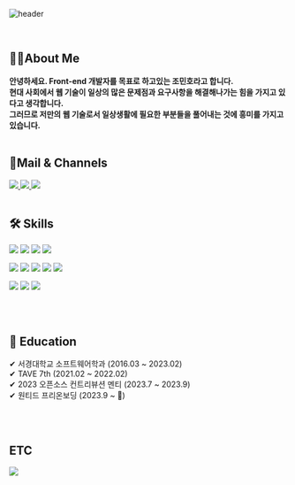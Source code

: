 ![header](https://capsule-render.vercel.app/api?type=waving&color=timeGradient&text=👋👋👋&animation=twinkling&fontSize=35&fontAlignY=40&fontAlign=70&height=150)


<br />

## 💁‍♂️About Me
<b>
안녕하세요. Front-end 개발자를 목표로 하고있는 조민호라고 합니다. 
<br />현대 사회에서 웹 기술이 일상의 많은 문제점과 요구사항을 해결해나가는 힘을 가지고 있다고 생각합니다.
<br />그러므로 저만의 웹 기술로서 일상생활에 필요한 부분들을 풀어내는 것에 흥미를 가지고 있습니다.
</b>

<br />
<br />


## 📄Mail & Channels

<a href="mailto:sunrise9612@gmail.com">
            <img src="https://img.shields.io/badge/Gmail-EA4335?style=flat-square&logo=Gmail&logoColor=white"> 
</a>

<a href="https://velog.io/@minh0518">
    <img src="https://img.shields.io/badge/Velog-20C997?style=flat&logo=velog&logoColor=white&link=https://velog.io/@minh0518"/>
</a>

<a href="https://drive.google.com/file/d/1LJwQHRR9In6es-CFn2DPuZEoleQXvb_2/view?usp=sharing" target="_blank">
  <img src="https://img.shields.io/badge/resume-018EF5?style=flat-square&logo=readme&logoColor=white"/>
</a>


<br />
<br />

## 🛠 Skills

<p>
  <img src ="https://img.shields.io/badge/Javascript-F7DF1E?&style=flat-square&logo=Javascript&logoColor=black"/>
  <img src ="https://img.shields.io/badge/TypeScript-3178C6?&style=flat-square&logo=TypeScript&logoColor=white"/>
  <img src ="https://img.shields.io/badge/HTML5-E34F26?&style=flat-square&logo=HTML5&logoColor=white"/>
  <img src ="https://img.shields.io/badge/CSS3-1572B6?&style=flat-square&logo=CSS3&logoColor=white"/>
</p>
<p>
  <img src ="https://img.shields.io/badge/React-61DAFB?&style=flat-square&logo=React&logoColor=white"/>
  <img src ="https://img.shields.io/badge/styledcomponents-DB7093?&style=flat-square&logo=styledcomponents&logoColor=white"/>
  <img src ="https://img.shields.io/badge/reactquery-FF4154?&style=flat-square&logo=reactquery&logoColor=white"/>
  <img src ="https://img.shields.io/badge/Zustand-EF8235?&style=flat-square&logo=Zustand&logoColor=white"/>
  <img src ="https://img.shields.io/badge/vanilla extract-DB7093?&style=flat-square&logo=vanilla extract&logoColor=white"/>
</p>
<p>
  <img src ="https://img.shields.io/badge/Git-F05032?&style=flat-square&logo=Git&logoColor=white"/>
  <img src ="https://img.shields.io/badge/firebase-FFCA28?&style=flat-square&logo=firebase&logoColor=white"/>
  <img src ="https://img.shields.io/badge/vite-646CFF?&style=flat-square&logo=vite&logoColor=white"/>
</p>

<br />
<br />

## 📖 Education
✔ 서경대학교 소프트웨어학과 (2016.03 ~ 2023.02) <br />
✔ TAVE 7th (2021.02 ~ 2022.02) <br />
✔ 2023 오픈소스 컨트리뷰션 멘티 (2023.7 ~ 2023.9) <br />
✔ 원티드 프리온보딩 (2023.9 ~ 🏃) <br />

<br />
<br />
 

## ETC
![](http://mazassumnida.wtf/api/generate_badge?boj=minh0518)
